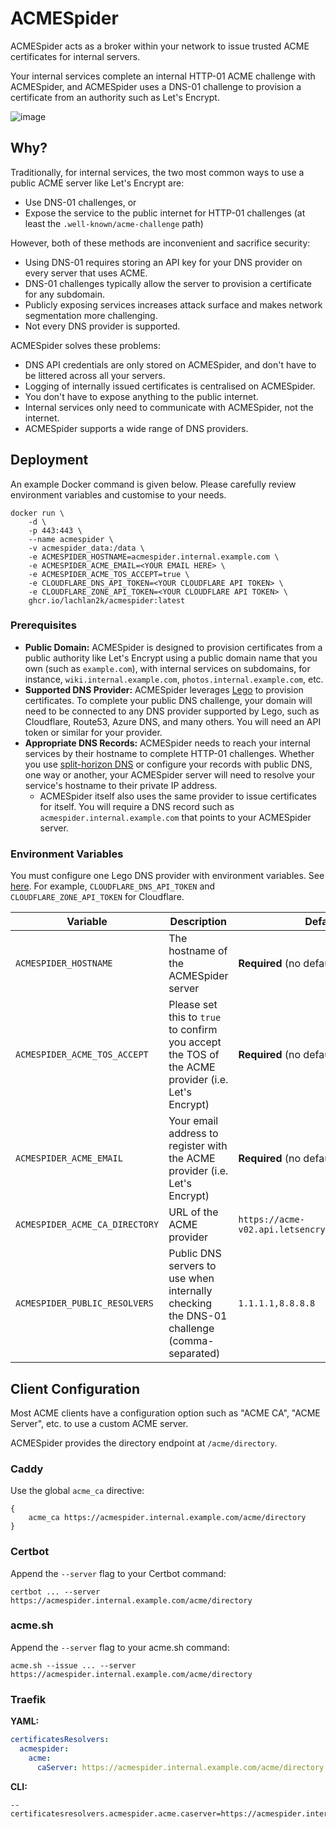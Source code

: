 # ACMESpider

ACMESpider acts as a broker within your network to issue trusted ACME certificates for internal servers.

Your internal services complete an internal HTTP-01 ACME challenge with ACMESpider, and ACMESpider uses a DNS-01 challenge to provision a certificate from an authority such as Let's Encrypt.

![image](https://github.com/user-attachments/assets/833963b4-73aa-433c-8ac8-4b61d7917077)

## Why?

Traditionally, for internal services, the two most common ways to use a public ACME server like Let's Encrypt are:
- Use DNS-01 challenges, or
- Expose the service to the public internet for HTTP-01 challenges (at least the `.well-known/acme-challenge` path)

However, both of these methods are inconvenient and sacrifice security:
- Using DNS-01 requires storing an API key for your DNS provider on every server that uses ACME.
- DNS-01 challenges typically allow the server to provision a certificate for any subdomain.
- Publicly exposing services increases attack surface and makes network segmentation more challenging.
- Not every DNS provider is supported.

ACMESpider solves these problems:
- DNS API credentials are only stored on ACMESpider, and don't have to be littered across all your servers.
- Logging of internally issued certificates is centralised on ACMESpider.
- You don't have to expose anything to the public internet.
- Internal services only need to communicate with ACMESpider, not the internet.
- ACMESpider supports a wide range of DNS providers.


## Deployment

An example Docker command is given below. Please carefully review environment variables and customise to your needs.

```
docker run \
    -d \
    -p 443:443 \
    --name acmespider \
    -v acmespider_data:/data \
    -e ACMESPIDER_HOSTNAME=acmespider.internal.example.com \
    -e ACMESPIDER_ACME_EMAIL=<YOUR EMAIL HERE> \
    -e ACMESPIDER_ACME_TOS_ACCEPT=true \
    -e CLOUDFLARE_DNS_API_TOKEN=<YOUR CLOUDFLARE API TOKEN> \
    -e CLOUDFLARE_ZONE_API_TOKEN=<YOUR CLOUDFLARE API TOKEN> \
    ghcr.io/lachlan2k/acmespider:latest
```

### Prerequisites

- **Public Domain:** ACMESpider is designed to provision certificates from a public authority like Let's Encrypt using a public domain name that you own (such as `example.com`), with internal services on subdomains, for instance, `wiki.internal.example.com`, `photos.internal.example.com`, etc.
- **Supported DNS Provider:** ACMESpider leverages [Lego](https://go-acme.github.io/lego/dns/) to provision certificates. To complete your public DNS challenge, your domain will need to be connected to any DNS provider supported by Lego, such as Cloudflare, Route53, Azure DNS, and many others. You will need an API token or similar for your provider.
- **Appropriate DNS Records:** ACMESpider needs to reach your internal services by their hostname to complete HTTP-01 challenges. Whether you use [split-horizon DNS](https://en.wikipedia.org/wiki/Split-horizon_DNS) or configure your records with public DNS, one way or another, your ACMESpider server will need to resolve your service's hostname to their private IP address.
    - ACMESpider itself also uses the same provider to issue certificates for itself. You will require a DNS record such as `acmespider.internal.example.com` that points to your ACMESpider server.

### Environment Variables

You must configure one Lego DNS provider with environment variables. See [here](https://go-acme.github.io/lego/dns/). For example, `CLOUDFLARE_DNS_API_TOKEN` and `CLOUDFLARE_ZONE_API_TOKEN` for Cloudflare.

Variable | Description | Default
| - | - | -
`ACMESPIDER_HOSTNAME` | The hostname of the ACMESpider server | **Required** (no default)
`ACMESPIDER_ACME_TOS_ACCEPT` | Please set this to `true` to confirm you accept the TOS of the ACME provider (i.e. Let's Encrypt) | **Required** (no default)
`ACMESPIDER_ACME_EMAIL` | Your email address to register with the ACME provider (i.e. Let's Encrypt) | **Required** (no default)
`ACMESPIDER_ACME_CA_DIRECTORY` | URL of the ACME provider | `https://acme-v02.api.letsencrypt.org/directory`
`ACMESPIDER_PUBLIC_RESOLVERS` | Public DNS servers to use when internally checking the DNS-01 challenge (comma-separated) | `1.1.1.1,8.8.8.8`

## Client Configuration

Most ACME clients have a configuration option such as "ACME CA", "ACME Server", etc. to use a custom ACME server.

ACMESpider provides the directory endpoint at `/acme/directory`.

### Caddy

Use the global `acme_ca` directive:

```
{
    acme_ca https://acmespider.internal.example.com/acme/directory
}
```

### Certbot

Append the `--server` flag to your Certbot command:

```
certbot ... --server https://acmespider.internal.example.com/acme/directory
```

### acme.sh

Append the `--server` flag to your acme.sh command:

```
acme.sh --issue ... --server https://acmespider.internal.example.com/acme/directory
```

### Traefik

**YAML:**

```yaml
certificatesResolvers:
  acmespider:
    acme:
      caServer: https://acmespider.internal.example.com/acme/directory
```

**CLI:**

```
--certificatesresolvers.acmespider.acme.caserver=https://acmespider.internal.example.com/acme/directory
```